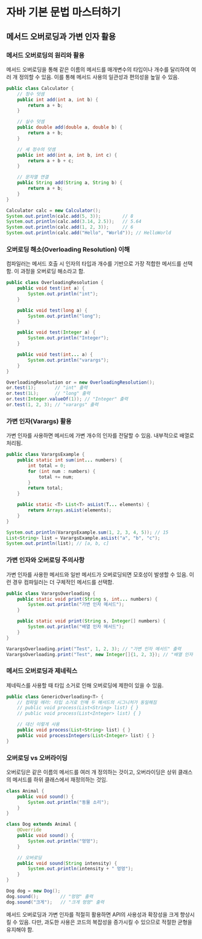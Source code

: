 # 자바 기본 문법 마스터하기

## 메서드 오버로딩과 가변 인자 활용

### 메서드 오버로딩의 원리와 활용

메서드 오버로딩을 통해 같은 이름의 메서드를 매개변수의 타입이나 개수를 달리하여 여러 개 정의할 수 있음. 이를 통해 메서드 사용의 일관성과 편의성을 높일 수 있음.

```java
public class Calculator {
    // 정수 덧셈
    public int add(int a, int b) {
        return a + b;
    }

    // 실수 덧셈
    public double add(double a, double b) {
        return a + b;
    }

    // 세 정수의 덧셈
    public int add(int a, int b, int c) {
        return a + b + c;
    }

    // 문자열 연결
    public String add(String a, String b) {
        return a + b;
    }
}

Calculator calc = new Calculator();
System.out.println(calc.add(5, 3));        // 8
System.out.println(calc.add(3.14, 2.5));   // 5.64
System.out.println(calc.add(1, 2, 3));     // 6
System.out.println(calc.add("Hello", "World")); // HelloWorld
```

### 오버로딩 해소(Overloading Resolution) 이해

컴파일러는 메서드 호출 시 인자의 타입과 개수를 기반으로 가장 적합한 메서드를 선택함. 이 과정을 오버로딩 해소라고 함.

```java
public class OverloadingResolution {
    public void test(int a) {
        System.out.println("int");
    }

    public void test(long a) {
        System.out.println("long");
    }

    public void test(Integer a) {
        System.out.println("Integer");
    }

    public void test(int... a) {
        System.out.println("varargs");
    }
}

OverloadingResolution or = new OverloadingResolution();
or.test(1);       // "int" 출력
or.test(1L);      // "long" 출력
or.test(Integer.valueOf(1)); // "Integer" 출력
or.test(1, 2, 3); // "varargs" 출력
```

### 가변 인자(Varargs) 활용

가변 인자를 사용하면 메서드에 가변 개수의 인자를 전달할 수 있음. 내부적으로 배열로 처리됨.

```java
public class VarargsExample {
    public static int sum(int... numbers) {
        int total = 0;
        for (int num : numbers) {
            total += num;
        }
        return total;
    }

    public static <T> List<T> asList(T... elements) {
        return Arrays.asList(elements);
    }
}

System.out.println(VarargsExample.sum(1, 2, 3, 4, 5)); // 15
List<String> list = VarargsExample.asList("a", "b", "c");
System.out.println(list); // [a, b, c]
```

### 가변 인자와 오버로딩 주의사항

가변 인자를 사용한 메서드와 일반 메서드가 오버로딩되면 모호성이 발생할 수 있음. 이런 경우 컴파일러는 더 구체적인 메서드를 선택함.

```java
public class VarargsOverloading {
    public static void print(String s, int... numbers) {
        System.out.println("가변 인자 메서드");
    }

    public static void print(String s, Integer[] numbers) {
        System.out.println("배열 인자 메서드");
    }
}

VarargsOverloading.print("Test", 1, 2, 3); // "가변 인자 메서드" 출력
VarargsOverloading.print("Test", new Integer[]{1, 2, 3}); // "배열 인자 메서드" 출력
```

### 메서드 오버로딩과 제네릭스

제네릭스를 사용할 때 타입 소거로 인해 오버로딩에 제한이 있을 수 있음.

```java
public class GenericOverloading<T> {
    // 컴파일 에러: 타입 소거로 인해 두 메서드의 시그니처가 동일해짐
    // public void process(List<String> list) { }
    // public void process(List<Integer> list) { }

    // 대신 이렇게 사용
    public void process(List<String> list) { }
    public void processIntegers(List<Integer> list) { }
}
```

### 오버로딩 vs 오버라이딩

오버로딩은 같은 이름의 메서드를 여러 개 정의하는 것이고, 오버라이딩은 상위 클래스의 메서드를 하위 클래스에서 재정의하는 것임.

```java
class Animal {
    public void sound() {
        System.out.println("동물 소리");
    }
}

class Dog extends Animal {
    @Override
    public void sound() {
        System.out.println("멍멍");
    }

    // 오버로딩
    public void sound(String intensity) {
        System.out.println(intensity + " 멍멍");
    }
}

Dog dog = new Dog();
dog.sound();        // "멍멍" 출력
dog.sound("크게");   // "크게 멍멍" 출력
```

메서드 오버로딩과 가변 인자를 적절히 활용하면 API의 사용성과 확장성을 크게 향상시킬 수 있음. 다만, 과도한 사용은 코드의 복잡성을 증가시킬 수 있으므로 적절한 균형을 유지해야 함.
